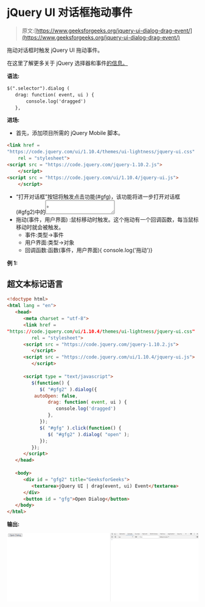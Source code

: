 # jQuery UI 对话框拖动事件

> 原文:[https://www.geeksforgeeks.org/jquery-ui-dialog-drag-event/](https://www.geeksforgeeks.org/jquery-ui-dialog-drag-event/)

拖动对话框时触发 jQuery UI 拖动事件。

在这里了解更多关于 jQuery 选择器和事件[的信息。](https://www.geeksforgeeks.org/jquery-selectors-and-event-methods/)

**语法:**

```html
$(".selector").dialog (
   drag: function( event, ui ) {
       console.log('dragged')
   },
```

**进场:**

*   首先，添加项目所需的 jQuery Mobile 脚本。

```html
<link href = 
"https://code.jquery.com/ui/1.10.4/themes/ui-lightness/jquery-ui.css"
    rel = "stylesheet">
<script src = "https://code.jquery.com/jquery-1.10.2.js">
    </script>
<script src = "https://code.jquery.com/ui/1.10.4/jquery-ui.js">
    </script>
```

*   “打开对话框”按钮将触发点击功能(#gfg)，该功能将进一步打开对话框(#gfg2)中的<textarea>。</textarea>
*   拖动(事件，用户界面) :鼠标移动时触发。这个拖动有一个回调函数，每当鼠标移动时就会被触发。
    *   事件:类型->事件
    *   用户界面:类型->对象
    *   回调函数:函数(事件，用户界面){ console.log('拖动')}

**例 1:**

## 超文本标记语言

```html
<!doctype html>
<html lang = "en">
   <head>
      <meta charset = "utf-8">
      <link href = 
"https://code.jquery.com/ui/1.10.4/themes/ui-lightness/jquery-ui.css"
         rel = "stylesheet">
      <script src = "https://code.jquery.com/jquery-1.10.2.js">
         </script>
      <script src = "https://code.jquery.com/ui/1.10.4/jquery-ui.js">
         </script>

      <script type = "text/javascript">
         $(function() {
            $( "#gfg2" ).dialog({
          autoOpen: false, 
               drag: function( event, ui ) {
                  console.log('dragged')
               },
            });
            $( "#gfg" ).click(function() {
               $( "#gfg2" ).dialog( "open" );
            });
         });
      </script>
   </head>

   <body>
      <div id = "gfg2" title="GeeksforGeeks">
         <textarea>jQuery UI | drag(event, ui) Event</textarea>
      </div>
      <button id = "gfg">Open Dialog</button>
   </body>
</html>
```

**输出:**

![](img/d76ebb13ccda97a86e85ecfb4382e466.png)